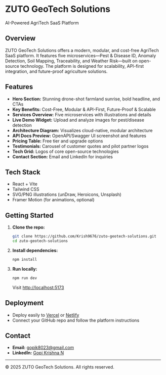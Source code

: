 # ZUTO GeoTech Solutions

AI-Powered AgriTech SaaS Platform

## Overview
ZUTO GeoTech Solutions offers a modern, modular, and cost-free AgriTech SaaS platform. It features five microservices—Pest & Disease ID, Anomaly Detection, Soil Mapping, Traceability, and Weather Risk—built on open-source technology. The platform is designed for scalability, API-first integration, and future-proof agriculture solutions.

## Features
- **Hero Section:** Stunning drone-shot farmland sunrise, bold headline, and CTAs
- **Key Benefits:** Cost-Free, Modular & API-First, Future-Proof & Scalable
- **Services Overview:** Five microservices with illustrations and details
- **Live Demo Widget:** Upload and analyze images for pest/disease detection
- **Architecture Diagram:** Visualizes cloud-native, modular architecture
- **API Docs Preview:** OpenAPI/Swagger UI screenshot and features
- **Pricing Table:** Free tier and upgrade options
- **Testimonials:** Carousel of customer quotes and pilot partner logos
- **Tech Grid:** Logos of core open-source technologies
- **Contact Section:** Email and LinkedIn for inquiries

## Tech Stack
- React + Vite
- Tailwind CSS
- SVG/PNG illustrations (unDraw, Heroicons, Unsplash)
- Framer Motion (for animations, optional)

## Getting Started
1. **Clone the repo:**
   ```sh
   git clone https://github.com/Krish9676/zuto-geotech-solutions.git
   cd zuto-geotech-solutions
   ```
2. **Install dependencies:**
   ```sh
   npm install
   ```
3. **Run locally:**
   ```sh
   npm run dev
   ```
   Visit [http://localhost:5173](http://localhost:5173)

## Deployment
- Deploy easily to [Vercel](https://vercel.com/) or [Netlify](https://netlify.com/)
- Connect your GitHub repo and follow the platform instructions

## Contact
- **Email:** [gopik8023@gmail.com](mailto:gopik8023@gmail.com)
- **LinkedIn:** [Gopi Krishna N](https://www.linkedin.com/in/gopi-krishna-n-960117174/)

---

© 2025 ZUTO GeoTech Solutions. All rights reserved.